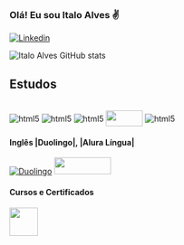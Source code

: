 ### Olá! Eu sou Italo Alves ✌


[![Linkedin](https://img.shields.io/badge/LinkedIn-0077B5?style=for-the-badge&logo=linkedin&logoColor=white)](https://www.linkedin.com/in/italo-alves-b66873231/)

![Italo Alves GitHub stats](https://github-readme-stats.vercel.app/api?username=devitalves&show_icons=true&theme=radical)

## Estudos

<div style="display: inline_block"><br/>
  <img align="center" alt="html5" src="https://img.shields.io/badge/Python-14354C?style=for-the-badge&logo=python&logoColor=white" />
  <img align="center" alt="html5" src="https://img.shields.io/badge/JavaScript-323330?style=for-the-badge&logo=javascript&logoColor=F7DF1E" />
  <img align="center" alt="html5"src="https://img.shields.io/badge/C%23-239120?style=for-the-badge&logo=c-sharp&logoColor=white" />
  <img <img align="center" src="https://datascientest.com/es/wp-content/uploads/sites/7/2020/10/power-bi-logo-1.jpg" width="65" height = "28"></a>
  <img align="center" alt="html5" src="https://img.shields.io/badge/Microsoft_Excel-217346?style=for-the-badge&logo=microsoft-excel&logoColor=white" />

</div>

#### Inglês |Duolingo|, |Alura Língua|

[![Duolingo](https://img.shields.io/badge/Duolingo-58CC02?style=for-the-badge&logo=Duolingo&logoColor=white)](https://www.duolingo.com/profile/000539.9c4yMHqS)
<a href="https://cursos.aluralingua.com.br/user/italo-alves">
  <img src="https://cdn.imp-multimedia.com/logos/br/cupom-de-desconto-alura-lingua.png" width="100" height = "30">
</a>


#### Cursos e Certificados
<a href="https://cursos.alura.com.br/user/italo-alves1">
  <img src="https://avatars.githubusercontent.com/u/4975968?s=200&v=4" width="50" height = "50">
</a>
